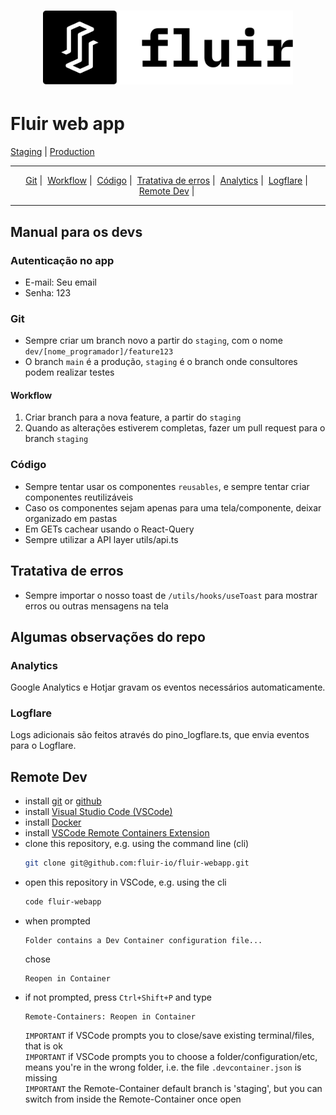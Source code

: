 <h1 align="center">
  <img alt="Logo" src="public/img/FluirLogoCompleto.svg" width="400px">
</h1>

# Fluir web app
[Staging](https://fluir-staging.vercel.app/) | [Production](https://app.fluir.io/)

---

<p align="center">
  <a href="#git">Git</a>&nbsp;|&nbsp;
  <a href="#workflow">Workflow</a>&nbsp;|&nbsp;
  <a href="#código">Código</a>&nbsp;|&nbsp;
  <a href="#tratativa-de-erros">Tratativa de erros</a>&nbsp;|&nbsp;
  <a href="#analytics">Analytics</a>&nbsp;|&nbsp;
  <a href="#logflare">Logflare</a>&nbsp;|&nbsp;
  <a href="#remote-dev">Remote Dev</a>&nbsp;|&nbsp;
</p>

---
## Manual para os devs

### Autenticação no app
- E-mail: Seu email
- Senha: 123

### Git

- Sempre criar um branch novo a partir do `staging`, com o nome `dev/[nome_programador]/feature123`
- O branch `main` é a produção, `staging` é o branch onde consultores podem realizar testes

#### Workflow

1. Criar branch para a nova feature, a partir do `staging`
2. Quando as alterações estiverem completas, fazer um pull request para o branch `staging`

### Código

- Sempre tentar usar os componentes `reusables`, e sempre tentar criar componentes reutilizáveis
- Caso os componentes sejam apenas para uma tela/componente, deixar organizado em pastas
- Em GETs cachear usando o React-Query
- Sempre utilizar a API layer utils/api.ts

## Tratativa de erros
- Sempre importar o nosso toast de `/utils/hooks/useToast` para mostrar erros ou outras mensagens na tela

## Algumas observações do repo

### Analytics

Google Analytics e Hotjar gravam os eventos necessários automaticamente.

### Logflare

Logs adicionais são feitos através do pino_logflare.ts, que envia eventos para o Logflare.

## Remote Dev
* install [git](https://github.com/git-guides/install-git) or [github](https://desktop.github.com/)
* install [Visual Studio Code (VSCode)](https://code.visualstudio.com/download)
* install [Docker](https://docs.docker.com/get-docker/)
* install [VSCode Remote Containers Extension](https://code.visualstudio.com/docs/remote/containers-tutorial)
* clone this repository, e.g. using the command line (cli)
    ```bash
    git clone git@github.com:fluir-io/fluir-webapp.git
    ```
* open this repository in VSCode, e.g. using the cli
    ```bash
    code fluir-webapp
    ```
* when prompted 
    ```
    Folder contains a Dev Container configuration file...
    ````
    chose 
    ```
    Reopen in Container
    ```
* if not prompted, press `Ctrl+Shift+P` and type
    ```
    Remote-Containers: Reopen in Container
    ```
    `IMPORTANT` if VSCode prompts you to close/save existing terminal/files, that is ok</br>
    `IMPORTANT` if VSCode prompts you to choose a folder/configuration/etc, means you're in the wrong folder, i.e. the file `.devcontainer.json` is missing</br>
    `IMPORTANT` the Remote-Container default branch is 'staging', but you can switch from inside the Remote-Container once open</br>


